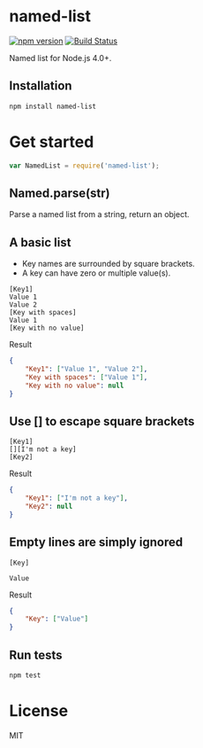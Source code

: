 # named-list

[![npm version](https://badge.fury.io/js/named-list.svg)](https://badge.fury.io/js/named-list)
[![Build Status](https://travis-ci.org/mgenware/named-list.svg?branch=master)](http://travis-ci.org/mgenware/named-list)

Named list for Node.js 4.0+.

## Installation
```sh
npm install named-list
```

# Get started
```js
var NamedList = require('named-list');
```
## Named.parse(str)
Parse a named list from a string, return an object.

## A basic list
* Key names are surrounded by square brackets.
* A key can have zero or multiple value(s).
```
[Key1]
Value 1
Value 2
[Key with spaces]
Value 1
[Key with no value]
```

Result
```json
{
    "Key1": ["Value 1", "Value 2"],
    "Key with spaces": ["Value 1"],
    "Key with no value": null
}
```

## Use [] to escape square brackets
```
[Key1]
[][I'm not a key]
[Key2]
```

Result
```json
{
    "Key1": ["I'm not a key"],
    "Key2": null
}
```

## Empty lines are simply ignored
```
[Key]

Value

```

Result
```json
{
    "Key": ["Value"]
}
```

## Run tests
```sh
npm test
```

# License
MIT
